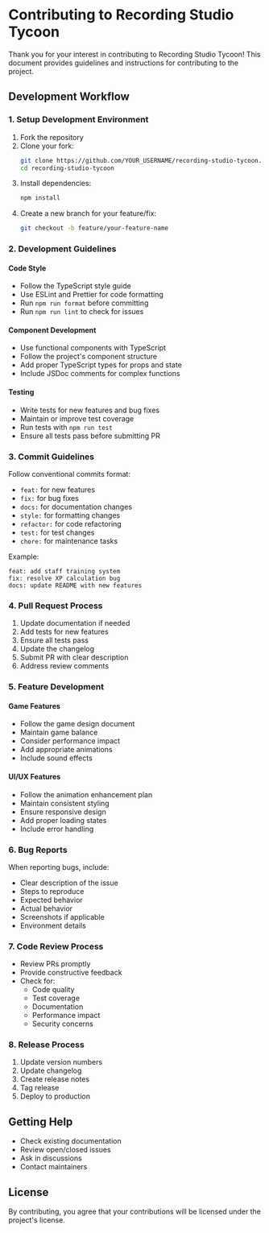 # Contributing to Recording Studio Tycoon

Thank you for your interest in contributing to Recording Studio Tycoon! This document provides guidelines and instructions for contributing to the project.

## Development Workflow

### 1. Setup Development Environment

1. Fork the repository
2. Clone your fork:
   ```sh
   git clone https://github.com/YOUR_USERNAME/recording-studio-tycoon.git
   cd recording-studio-tycoon
   ```
3. Install dependencies:
   ```sh
   npm install
   ```
4. Create a new branch for your feature/fix:
   ```sh
   git checkout -b feature/your-feature-name
   ```

### 2. Development Guidelines

#### Code Style
- Follow the TypeScript style guide
- Use ESLint and Prettier for code formatting
- Run `npm run format` before committing
- Run `npm run lint` to check for issues

#### Component Development
- Use functional components with TypeScript
- Follow the project's component structure
- Add proper TypeScript types for props and state
- Include JSDoc comments for complex functions

#### Testing
- Write tests for new features and bug fixes
- Maintain or improve test coverage
- Run tests with `npm run test`
- Ensure all tests pass before submitting PR

### 3. Commit Guidelines

Follow conventional commits format:
- `feat:` for new features
- `fix:` for bug fixes
- `docs:` for documentation changes
- `style:` for formatting changes
- `refactor:` for code refactoring
- `test:` for test changes
- `chore:` for maintenance tasks

Example:
```
feat: add staff training system
fix: resolve XP calculation bug
docs: update README with new features
```

### 4. Pull Request Process

1. Update documentation if needed
2. Add tests for new features
3. Ensure all tests pass
4. Update the changelog
5. Submit PR with clear description
6. Address review comments

### 5. Feature Development

#### Game Features
- Follow the game design document
- Maintain game balance
- Consider performance impact
- Add appropriate animations
- Include sound effects

#### UI/UX Features
- Follow the animation enhancement plan
- Maintain consistent styling
- Ensure responsive design
- Add proper loading states
- Include error handling

### 6. Bug Reports

When reporting bugs, include:
- Clear description of the issue
- Steps to reproduce
- Expected behavior
- Actual behavior
- Screenshots if applicable
- Environment details

### 7. Code Review Process

- Review PRs promptly
- Provide constructive feedback
- Check for:
  - Code quality
  - Test coverage
  - Documentation
  - Performance impact
  - Security concerns

### 8. Release Process

1. Update version numbers
2. Update changelog
3. Create release notes
4. Tag release
5. Deploy to production

## Getting Help

- Check existing documentation
- Review open/closed issues
- Ask in discussions
- Contact maintainers

## License

By contributing, you agree that your contributions will be licensed under the project's license. 